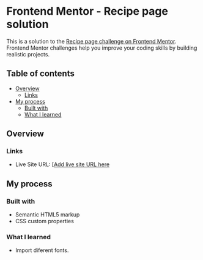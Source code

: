 # Frontend Mentor - Recipe page solution

This is a solution to the [Recipe page challenge on Frontend Mentor](https://www.frontendmentor.io/challenges/recipe-page-KiTsR8QQKm). Frontend Mentor challenges help you improve your coding skills by building realistic projects. 

## Table of contents

- [Overview](#overview)
  - [Links](#links)
- [My process](#my-process)
  - [Built with](#built-with)
  - [What I learned](#what-i-learned)
  
## Overview

### Links

- Live Site URL: [[Add live site URL here](https://your-live-site-url.com](https://lagogiovanna.github.io/Recipe-Page/))

## My process

### Built with

- Semantic HTML5 markup
- CSS custom properties

### What I learned

- Import diferent fonts.
